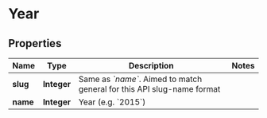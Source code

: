 
# Year

## Properties
Name | Type | Description | Notes
------------ | ------------- | ------------- | -------------
**slug** | **Integer** | Same as *&#x60;name&#x60;*. Aimed to match general for this API slug-name format | 
**name** | **Integer** | Year (e.g. &#x60;2015&#x60;) | 



